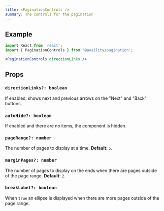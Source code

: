 ```yaml
---
title: <PaginationControls />
summary: The controls for the pagination
---
```


## Example

```jsx
import React from 'react';
import { PaginationControls } from '@availity/pagination';

<PaginationControls directionLinks />
```

## Props

### `directionLinks?: boolean`
If enabled, shows next and previous arrows on the "Next" and "Back" buttons.

### `autoHide?: boolean`
If enabled and there are no items, the component is hidden.

### `pageRange?: number`
The number of pages to display at a time. **Default**: `5`.

### `marginPages?: number`
The number of pages to display on the ends when there are pages outside of the page range. **Default:** `2`.

### `breakLabel?: boolean`
When `true` an ellipse is displayed when there are more pages outside of the page range.